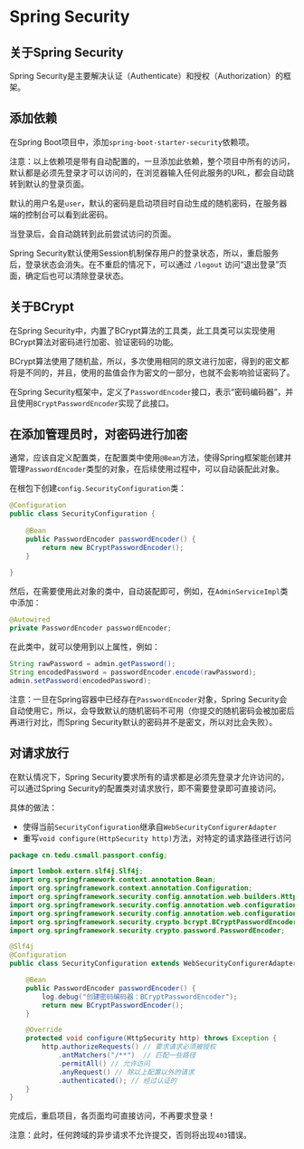 # Spring Security

## 关于Spring Security

Spring Security是主要解决认证（Authenticate）和授权（Authorization）的框架。

## 添加依赖

在Spring Boot项目中，添加`spring-boot-starter-security`依赖项。

注意：以上依赖项是带有自动配置的，一旦添加此依赖，整个项目中所有的访问，默认都是必须先登录才可以访问的，在浏览器输入任何此服务的URL，都会自动跳转到默认的登录页面。

默认的用户名是`user`，默认的密码是启动项目时自动生成的随机密码，在服务器端的控制台可以看到此密码。

当登录后，会自动跳转到此前尝试访问的页面。

Spring Security默认使用Session机制保存用户的登录状态，所以，重启服务后，登录状态会消失。在不重启的情况下，可以通过 `/logout` 访问“退出登录”页面，确定后也可以清除登录状态。

## 关于BCrypt

在Spring Security中，内置了BCrypt算法的工具类，此工具类可以实现使用BCrypt算法对密码进行加密、验证密码的功能。

BCrypt算法使用了随机盐，所以，多次使用相同的原文进行加密，得到的密文都将是不同的，并且，使用的盐值会作为密文的一部分，也就不会影响验证密码了。

在Spring Security框架中，定义了`PasswordEncoder`接口，表示“密码编码器”，并且使用`BCryptPasswordEncoder`实现了此接口。

## 在添加管理员时，对密码进行加密

通常，应该自定义配置类，在配置类中使用`@Bean`方法，使得Spring框架能创建并管理`PasswordEncoder`类型的对象，在后续使用过程中，可以自动装配此对象。

在根包下创建`config.SecurityConfiguration`类：

```java
@Configuration
public class SecurityConfiguration {
    
    @Bean
    public PasswordEncoder passwordEncoder() {
        return new BCryptPasswordEncoder();
    }
    
}
```

然后，在需要使用此对象的类中，自动装配即可，例如，在`AdminServiceImpl`类中添加：

```java
@Autowired
private PasswordEncoder passwordEncoder;
```

在此类中，就可以使用到以上属性，例如：

```java
String rawPassword = admin.getPassword();
String encodedPassword = passwordEncoder.encode(rawPassword);
admin.setPassword(encodedPassword);
```

注意：一旦在Spring容器中已经存在`PasswordEncoder`对象，Spring Security会自动使用它，所以，会导致默认的随机密码不可用（你提交的随机密码会被加密后再进行对比，而Spring Security默认的密码并不是密文，所以对比会失败）。

## 对请求放行

在默认情况下，Spring Security要求所有的请求都是必须先登录才允许访问的，可以通过Spring Security的配置类对请求放行，即不需要登录即可直接访问。

具体的做法：

- 使得当前`SecurityConfiguration`继承自`WebSecurityConfigurerAdapter`
- 重写`void configure(HttpSecurity http)`方法，对特定的请求路径进行访问

```java
package cn.tedu.csmall.passport.config;

import lombok.extern.slf4j.Slf4j;
import org.springframework.context.annotation.Bean;
import org.springframework.context.annotation.Configuration;
import org.springframework.security.config.annotation.web.builders.HttpSecurity;
import org.springframework.security.config.annotation.web.configuration.WebSecurityConfiguration;
import org.springframework.security.config.annotation.web.configuration.WebSecurityConfigurerAdapter;
import org.springframework.security.crypto.bcrypt.BCryptPasswordEncoder;
import org.springframework.security.crypto.password.PasswordEncoder;

@Slf4j
@Configuration
public class SecurityConfiguration extends WebSecurityConfigurerAdapter {

    @Bean
    public PasswordEncoder passwordEncoder() {
        log.debug("创建密码编码器：BCryptPasswordEncoder");
        return new BCryptPasswordEncoder();
    }

    @Override
    protected void configure(HttpSecurity http) throws Exception {
        http.authorizeRequests() // 要求请求必须被授权
            .antMatchers("/**")  // 匹配一些路径
            .permitAll() // 允许访问
            .anyRequest() // 除以上配置以外的请求
            .authenticated(); // 经过认证的
    }
}
```

完成后，重启项目，各页面均可直接访问，不再要求登录！

注意：此时，任何跨域的异步请求不允许提交，否则将出现`403`错误。





